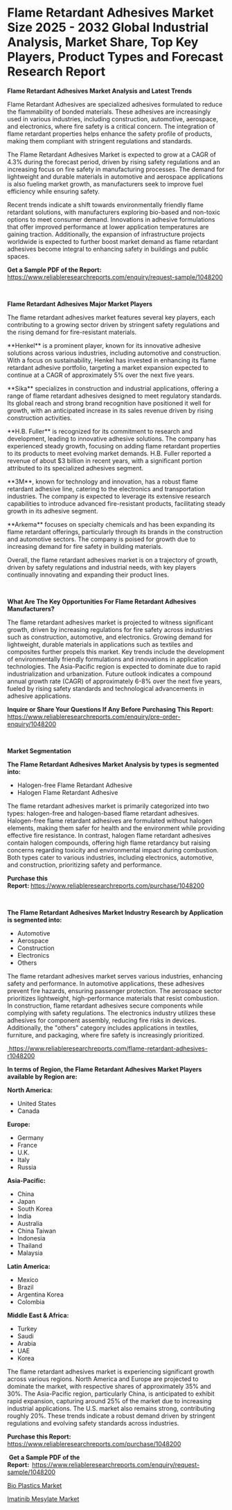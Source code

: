 <p><h1>Flame Retardant Adhesives Market Size 2025 - 2032 Global Industrial Analysis, Market Share, Top Key Players, Product Types and Forecast Research Report</h1></p><p><strong>Flame Retardant Adhesives Market Analysis and Latest Trends</strong></p>
<p><p>Flame Retardant Adhesives are specialized adhesives formulated to reduce the flammability of bonded materials. These adhesives are increasingly used in various industries, including construction, automotive, aerospace, and electronics, where fire safety is a critical concern. The integration of flame retardant properties helps enhance the safety profile of products, making them compliant with stringent regulations and standards.</p><p>The Flame Retardant Adhesives Market is expected to grow at a CAGR of 4.3% during the forecast period, driven by rising safety regulations and an increasing focus on fire safety in manufacturing processes. The demand for lightweight and durable materials in automotive and aerospace applications is also fueling market growth, as manufacturers seek to improve fuel efficiency while ensuring safety. </p><p>Recent trends indicate a shift towards environmentally friendly flame retardant solutions, with manufacturers exploring bio-based and non-toxic options to meet consumer demand. Innovations in adhesive formulations that offer improved performance at lower application temperatures are gaining traction. Additionally, the expansion of infrastructure projects worldwide is expected to further boost market demand as flame retardant adhesives become integral to enhancing safety in buildings and public spaces.</p></p>
<p><strong>Get a Sample PDF of the Report:&nbsp;</strong> <a href="https://www.reliableresearchreports.com/enquiry/request-sample/1048200?utm_campaign=83&utm_medium=2&utm_source=Github&utm_content=ia&utm_term=30012025&utm_id=flame-retardant-adhesives">https://www.reliableresearchreports.com/enquiry/request-sample/1048200</a></p>
<p>&nbsp;</p>
<p><strong>Flame Retardant Adhesives Major Market Players</strong></p>
<p><p>The flame retardant adhesives market features several key players, each contributing to a growing sector driven by stringent safety regulations and the rising demand for fire-resistant materials. </p><p>**Henkel** is a prominent player, known for its innovative adhesive solutions across various industries, including automotive and construction. With a focus on sustainability, Henkel has invested in enhancing its flame retardant adhesive portfolio, targeting a market expansion expected to continue at a CAGR of approximately 5% over the next five years.</p><p>**Sika** specializes in construction and industrial applications, offering a range of flame retardant adhesives designed to meet regulatory standards. Its global reach and strong brand recognition have positioned it well for growth, with an anticipated increase in its sales revenue driven by rising construction activities.</p><p>**H.B. Fuller** is recognized for its commitment to research and development, leading to innovative adhesive solutions. The company has experienced steady growth, focusing on adding flame retardant properties to its products to meet evolving market demands. H.B. Fuller reported a revenue of about $3 billion in recent years, with a significant portion attributed to its specialized adhesives segment.</p><p>**3M**, known for technology and innovation, has a robust flame retardant adhesive line, catering to the electronics and transportation industries. The company is expected to leverage its extensive research capabilities to introduce advanced fire-resistant products, facilitating steady growth in its adhesive segment.</p><p>**Arkema** focuses on specialty chemicals and has been expanding its flame retardant offerings, particularly through its brands in the construction and automotive sectors. The company is poised for growth due to increasing demand for fire safety in building materials.</p><p>Overall, the flame retardant adhesives market is on a trajectory of growth, driven by safety regulations and industrial needs, with key players continually innovating and expanding their product lines.</p></p>
<p>&nbsp;</p>
<p><strong>What Are The Key Opportunities For Flame Retardant Adhesives Manufacturers?</strong></p>
<p><p>The flame retardant adhesives market is projected to witness significant growth, driven by increasing regulations for fire safety across industries such as construction, automotive, and electronics. Growing demand for lightweight, durable materials in applications such as textiles and composites further propels this market. Key trends include the development of environmentally friendly formulations and innovations in application technologies. The Asia-Pacific region is expected to dominate due to rapid industrialization and urbanization. Future outlook indicates a compound annual growth rate (CAGR) of approximately 6-8% over the next five years, fueled by rising safety standards and technological advancements in adhesive applications.</p></p>
<p><strong>Inquire or Share Your Questions If Any Before Purchasing This Report:</strong> <a href="https://www.reliableresearchreports.com/enquiry/pre-order-enquiry/1048200?utm_campaign=83&utm_medium=2&utm_source=Github&utm_content=ia&utm_term=30012025&utm_id=flame-retardant-adhesives">https://www.reliableresearchreports.com/enquiry/pre-order-enquiry/1048200</a></p>
<p>&nbsp;</p>
<p><strong>Market Segmentation</strong></p>
<p><strong>The Flame Retardant Adhesives Market Analysis by types is segmented into:</strong></p>
<p><ul><li>Halogen-free Flame Retardant Adhesive</li><li>Halogen Flame Retardant Adhesive</li></ul></p>
<p><p>The flame retardant adhesives market is primarily categorized into two types: halogen-free and halogen-based flame retardant adhesives. Halogen-free flame retardant adhesives are formulated without halogen elements, making them safer for health and the environment while providing effective fire resistance. In contrast, halogen flame retardant adhesives contain halogen compounds, offering high flame retardancy but raising concerns regarding toxicity and environmental impact during combustion. Both types cater to various industries, including electronics, automotive, and construction, prioritizing safety and performance.</p></p>
<p><strong>Purchase this Report:&nbsp;</strong><a href="https://www.reliableresearchreports.com/purchase/1048200?utm_campaign=83&utm_medium=2&utm_source=Github&utm_content=ia&utm_term=30012025&utm_id=flame-retardant-adhesives">https://www.reliableresearchreports.com/purchase/1048200</a></p>
<p>&nbsp;</p>
<p><strong>The Flame Retardant Adhesives Market Industry Research by Application is segmented into:</strong></p>
<p><ul><li>Automotive</li><li>Aerospace</li><li>Construction</li><li>Electronics</li><li>Others</li></ul></p>
<p><p>The flame retardant adhesives market serves various industries, enhancing safety and performance. In automotive applications, these adhesives prevent fire hazards, ensuring passenger protection. The aerospace sector prioritizes lightweight, high-performance materials that resist combustion. In construction, flame retardant adhesives secure components while complying with safety regulations. The electronics industry utilizes these adhesives for component assembly, reducing fire risks in devices. Additionally, the "others" category includes applications in textiles, furniture, and packaging, where fire safety is increasingly prioritized.</p></p>
<p><a href="https://www.reliableresearchreports.com/flame-retardant-adhesives-r1048200?utm_campaign=83&utm_medium=2&utm_source=Github&utm_content=ia&utm_term=30012025&utm_id=flame-retardant-adhesives">&nbsp;https://www.reliableresearchreports.com/flame-retardant-adhesives-r1048200</a></p>
<p><strong>In terms of Region, the Flame Retardant Adhesives Market Players available by Region are:</strong></p>
<p>
    <p> <strong> North America: </strong>
        <ul>
            <li>United States</li>
            <li>Canada</li>
        </ul>
        </p> 
    <p> <strong> Europe: </strong>
        <ul>
            <li>Germany</li>
            <li>France</li>
            <li>U.K.</li>
            <li>Italy</li>
            <li>Russia</li>
        </ul>
        </p> 
    <p> <strong> Asia-Pacific: </strong>
        <ul>
            <li>China</li>
            <li>Japan</li>
            <li>South Korea</li>
            <li>India</li>
            <li>Australia</li>
            <li>China Taiwan</li>
            <li>Indonesia</li>
            <li>Thailand</li>
            <li>Malaysia</li>
        </ul>
        </p> 
    <p> <strong> Latin America: </strong>
        <ul>
            <li>Mexico</li>
            <li>Brazil</li>
            <li>Argentina Korea</li>
            <li>Colombia</li>
        </ul>
        </p> 
    <p> <strong> Middle East & Africa: </strong>
        <ul>
            <li>Turkey</li>
            <li>Saudi</li>
            <li>Arabia</li>
            <li>UAE</li>
            <li>Korea</li>
        </ul>
    </p>
    </p>
<p><p>The flame retardant adhesives market is experiencing significant growth across various regions. North America and Europe are projected to dominate the market, with respective shares of approximately 35% and 30%. The Asia-Pacific region, particularly China, is anticipated to exhibit rapid expansion, capturing around 25% of the market due to increasing industrial applications. The U.S. market also remains strong, contributing roughly 20%. These trends indicate a robust demand driven by stringent regulations and evolving safety standards across industries.</p></p>
<p><strong>Purchase this Report: </strong><a href="https://www.reliableresearchreports.com/purchase/1048200?utm_campaign=83&utm_medium=2&utm_source=Github&utm_content=ia&utm_term=30012025&utm_id=flame-retardant-adhesives">https://www.reliableresearchreports.com/purchase/1048200</a></p>
<p>&nbsp;<strong>Get a Sample PDF of the Report:&nbsp;&nbsp;</strong><a href="https://www.reliableresearchreports.com/enquiry/request-sample/1048200?utm_campaign=83&utm_medium=2&utm_source=Github&utm_content=ia&utm_term=30012025&utm_id=flame-retardant-adhesives">https://www.reliableresearchreports.com/enquiry/request-sample/1048200</a></p>
<p><strong></strong></p>
<p><p><a href="https://github.com/adyawafurber1/Market-Research-Report-List-1/blob/main/bio-plastics-market.md?utm_campaign=83&utm_medium=2&utm_source=Github&utm_content=ia&utm_term=30012025&utm_id=flame-retardant-adhesives">Bio Plastics Market</a></p><p><a href="https://github.com/balapopepi/Market-Research-Report-List-1/blob/main/imatinib-mesylate-market.md?utm_campaign=83&utm_medium=2&utm_source=Github&utm_content=ia&utm_term=30012025&utm_id=flame-retardant-adhesives">Imatinib Mesylate Market</a></p></p>